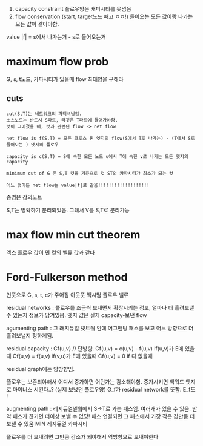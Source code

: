 1. capacity constraint
   플로우양은 캐퍼시티를 못넘음
2. flow conservation (start, target노드 빼고 ㅇㅇ!)
   들어오는 모든 값이랑 나가는 모든 값이 같아야함.

value |f| = s에서 나가는거 - s로 들어오는거

# maximum flow prob

G, s, t노드, 카파시티가 있을때 flow 최대양을 구해라

## cuts

    cut(S,T)는 네트워크의 파티셔닝임.
    소스노드는 반드시 S파트, 타깃은 T파트에 들어가야함.
    컷이 그어졌을 때, 컷과 관련된 flow -> net flow

    net flow is f(S,T) = 모든 크로스 된 엣지의 flow(S에서 T로 나가는) - (T에서 S로 들어오는 ) 엣지의 플로우

    capacity is c(S,T) = S에 속한 모든 노드 u에서 T에 속한 v로 나가는 모든 엣지의 capacity

    minimum cut of G 은 S,T 컷을 기준으로 컷 ST의 카파시티가 최소가 되는 컷

    어느 컷이든 net flow는 value|f|로 같음!!!!!!!!!!!!!!!!!!!

증명은 강의노트

S,T는 명확하기 분리되있음. 그래서 V를 S,T로 분리가능

# max flow min cut theorem

멕스 플로우 값이 민 컷의 벨류 값과 같다

# Ford-Fulkerson method

인풋으로 G, s, t, c가 주어짐
아웃풋 맥시멈 플로우 밸류

residual networks : 플로우를 조금씩 보내면서 확장시키는 정보, 얼마나 더 흘려보낼 수 있는지 정보가 담겨있음. 엣지 값은 실제 capacity-보낸 flow

agumenting path : 그 래지듀얼 넷트웤 안에 어그맨팅 패스를 보고 어느 방향으로 더 흘려보낼지 정하게됨.

residual capacity : Cf(u,v) // 단방향.
Cf(u,v) = c(u,v) - f(u,v) if(u,v)가 E에 있을때
Cf(u,v) = f(u,v) if(v,u)가 E에 있을때
Cf(u,v) = 0 if 다 없을때

residual graph에는 양방향임.

플로우는 보존되야해서 어디서 증가하면 어딘가는 감소해야함.
증가시키면 백워드 엣지로 마이너스 시킨다..? (실제 보냈던 플로우양)
G_f가 residual network를 뜻함. E_f도 !

augmenting path : 레지듀얼넽웤에서 S->T로 가는 패스임. 여러개가 있을 수 있음.
만약 패스가 끊기면 더이상 보낼 수 없당!
패스 연결되면 그 패스에서 가장 작은 값만큼 더 보낼 수 있움 MIN 레지듀얼 카파시티

플로우를 더 보내려면 그만큼 감소가 되야해서 역방향으로 보내야한다
